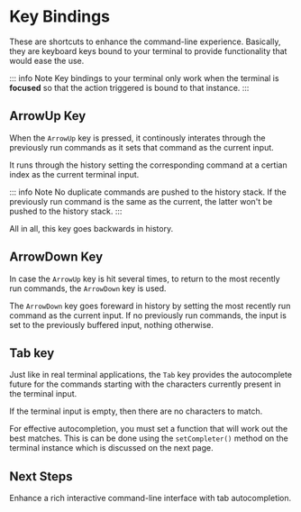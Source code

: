 # Key Bindings

These are shortcuts to enhance the command-line experience. Basically, they are keyboard keys 
bound to your terminal to provide functionality that would ease the use.

::: info Note
Key bindings to your terminal only work when the terminal is **focused** so that the action triggered is bound to that instance. 
:::

## ArrowUp Key

When the `ArrowUp` key is pressed, it continously interates through the previously run  commands as it sets that command as the current input.

It runs through the history setting the corresponding command at a certian index as the current terminal input.

::: info Note
No duplicate commands are pushed to the history stack. If the previously run command is the same as the current, the latter won't be pushed to the history stack.
:::

All in all, this key goes backwards in history.

## ArrowDown Key

In case the `ArrowUp` key is hit several times, to return to the most recently run commands, the `ArrowDown` key is used.

The `ArrowDown` key goes foreward in history by setting the most recently run command as the current input. If no previously run commands, the input is set to the previously buffered input, nothing otherwise.

## Tab key

Just like in real terminal applications, the `Tab` key provides the autocomplete future for the commands starting with the characters currently present in the terminal input.

If the terminal input is empty, then there are no characters to match.

For effective autocompletion, you must set a function that will work out the best matches.
This is can be done using the `setCompleter()` method on the terminal instance which is discussed on the next page.

## Next Steps

Enhance a rich interactive command-line interface with tab autocompletion.
